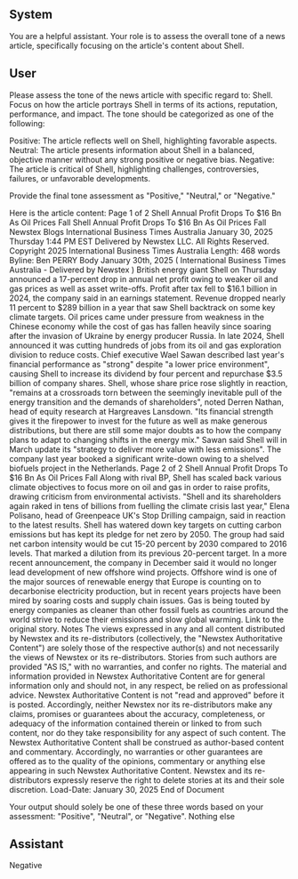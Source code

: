 ## System

You are a helpful assistant. Your role is to assess the overall tone of a news article, specifically focusing on the article's content about Shell.

## User


Please assess the tone of the news article with specific regard to: Shell. Focus on how the article portrays Shell in terms of its actions, reputation, performance, and impact. The tone should be categorized as one of the following:

Positive: The article reflects well on Shell, highlighting favorable aspects.
Neutral: The article presents information about Shell in a balanced, objective manner without any strong positive or negative bias.
Negative: The article is critical of Shell, highlighting challenges, controversies, failures, or unfavorable developments.

Provide the final tone assessment as "Positive," "Neutral," or "Negative."

Here is the article content: Page 1 of 2
Shell Annual Profit Drops To $16 Bn As Oil Prices Fall
Shell Annual Profit Drops To $16 Bn As Oil Prices Fall
Newstex Blogs 
International Business Times Australia
January 30, 2025 Thursday 1:44 PM EST
Delivered by Newstex LLC. All Rights Reserved.
Copyright 2025 International Business Times Australia 
Length: 468 words
Byline: Ben PERRY
Body
January 30th, 2025 ( International Business Times Australia  - Delivered by  Newstex )
British energy giant Shell on Thursday announced a 17-percent drop in annual net profit owing to weaker oil and 
gas prices as well as asset write-offs.
Profit after tax fell to $16.1 billion in 2024, the company said in an earnings statement.
Revenue dropped nearly 11 percent to $289 billion in a year that saw Shell backtrack on some key climate targets.
Oil prices came under pressure from weakness in the Chinese economy while the cost of gas has fallen heavily 
since soaring after the invasion of Ukraine by energy producer Russia.
In late 2024, Shell announced it was cutting hundreds of jobs from its oil and gas exploration division to reduce 
costs.
Chief executive Wael Sawan described last year's financial performance as "strong" despite "a lower price 
environment", causing Shell to increase its dividend by four percent and repurchase $3.5 billion of company 
shares.
Shell, whose share price rose slightly in reaction, "remains at a crossroads torn between the seemingly inevitable 
pull of the energy transition and the demands of shareholders", noted Derren Nathan, head of equity research at 
Hargreaves Lansdown.
"Its financial strength gives it the firepower to invest for the future as well as make generous distributions, but there 
are still some major doubts as to how the company plans to adapt to changing shifts in the energy mix."
Sawan said Shell will in March update its "strategy to deliver more value with less emissions".
The company last year booked a significant write-down owing to a shelved biofuels project in the Netherlands.
Page 2 of 2
Shell Annual Profit Drops To $16 Bn As Oil Prices Fall
Along with rival BP, Shell has scaled back various climate objectives to focus more on oil and gas in order to raise 
profits, drawing criticism from environmental activists.
"Shell and its shareholders again raked in tens of billions from fuelling the climate crisis last year," Elena Polisano, 
head of Greenpeace UK's Stop Drilling campaign, said in reaction to the latest results.
Shell has watered down key targets on cutting carbon emissions but has kept its pledge for net zero by 2050.
The group had said net carbon intensity would be cut 15-20 percent by 2030 compared to 2016 levels. That marked 
a dilution from its previous 20-percent target.
In a more recent announcement, the company in December said it would no longer lead development of new 
offshore wind projects.
Offshore wind is one of the major sources of renewable energy that Europe is counting on to decarbonise electricity 
production, but in recent years projects have been mired by soaring costs and supply chain issues.
Gas is being touted by energy companies as cleaner than other fossil fuels as countries around the world strive to 
reduce their emissions and slow global warming.
Link to the original story.
Notes
The views expressed in any and all content distributed by Newstex and its re-distributors (collectively, the "Newstex 
Authoritative Content") are solely those of the respective author(s) and not necessarily the views of Newstex or its 
re-distributors. Stories from such authors are provided "AS IS," with no warranties, and confer no rights. The 
material and information provided in Newstex Authoritative Content are for general information only and should not, 
in any respect, be relied on as professional advice. Newstex Authoritative Content is not "read and approved" 
before it is posted. Accordingly, neither Newstex nor its re-distributors make any claims, promises or guarantees 
about the accuracy, completeness, or adequacy of the information contained therein or linked to from such content, 
nor do they take responsibility for any aspect of such content. The Newstex Authoritative Content shall be 
construed as author-based content and commentary. Accordingly, no warranties or other guarantees are offered as 
to the quality of the opinions, commentary or anything else appearing in such Newstex Authoritative Content. 
Newstex and its re-distributors expressly reserve the right to delete stories at its and their sole discretion.
Load-Date: January 30, 2025
End of Document

Your output should solely be one of these three words based on your assessment: "Positive", "Neutral", or "Negative". Nothing else
                

## Assistant

Negative

